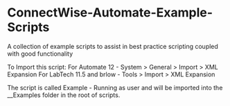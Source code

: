 # ConnectWise-Automate-Example-Scripts
A collection of example scripts to assist in best practice scripting coupled with good functionality

To Import this script:
For Automate 12 - System > General > Import > XML Expansion
For LabTech 11.5 and brlow - Tools > Import > XML Expansion

The script is called Example - Running as user and will be imported into the __Examples folder in the root of scripts.
